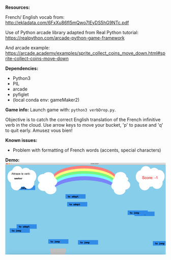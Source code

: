 **Resources:**

French/ English vocab from: http://ekladata.com/6FxXu86fl5mQwo7lEyDS5hG9NTc.pdf

Use of Python arcade library adapted from Real Python tutorial: https://realpython.com/arcade-python-game-framework

And arcade example: https://arcade.academy/examples/sprite_collect_coins_move_down.html#sprite-collect-coins-move-down

**Dependencies:**
- Python3
- PIL
- arcade
- pyfiglet
- (local conda env: gameMaker2)

**Game info:**
Launch game with: `python3 verbDrop.py`.

Objective is to catch the correct English translation of the French infinitive verb in the cloud. Use arrow keys to move your bucket, 'p' to pause and 'q' to quit early. Amusez vous bien!

**Known issues:**
- Problem with formatting of French words (accents, special characters)

**Demo:**
![verbDrop demo](https://github.com/skw32/learningFrench/blob/master/3_verbDrop/Screenshot_verbDrop.png)

